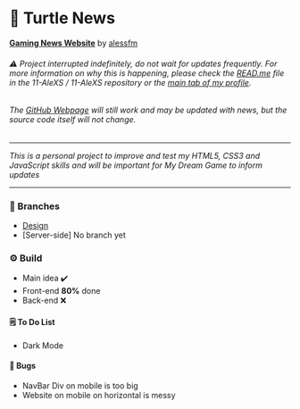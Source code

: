# 🐢 Turtle News
[**Gaming News Website**](https://11-alexs.github.io/Turtle_News/) by [alessfm](https://github.com/11-AleXS)

###### ⚠️ Project interrupted indefinitely, do not wait for updates frequently. For more information on why this is happening, please check the [READ.me](https://github.com/11-AleXS/11-AleXS/blob/main/README.md) file in the 11-AleXS / 11-AleXS repository or the [main tab of my profile](https://github.com/11-AleXS).

###### The [GitHub Webpage](https://11-alexs.github.io/Turtle_News/) will still work and may be updated with news, but the source code itself will not change.
***
_This is a personal project to improve and test my HTML5, CSS3 and JavaScript skills and will be important for My Dream Game to inform updates_
*** 
### 🌳 Branches
- [Design](https://github.com/11-AleXS/Turtle_Plus/tree/new_content)
- [Server-side] No branch yet
 
### ⚙️ Build
- Main idea ✔️
- Front-end **80%** done
- Back-end ❌

#### 🗒️ To Do List
- Dark Mode

#### 🦗 Bugs
- NavBar Div on mobile is too big
- Website on mobile on horizontal is messy
